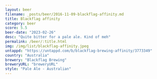 ```yaml
---
layout: beer
filename: _posts/beer/2016-11-09-blackflag-affinity.md
title: Blackflag affinity
category: beer
score: 5.5
beer-date: "2023-02-26"
desc: "Quite bitter for a pale ale. Kind of meh"
permalink: /beer/:title.html
img: /img/list/blackflag-affinity.jpeg
untappd: "https://untappd.com/b/blackflag-brewing-affinity/3773349"
country: "Australia"
brewery: "Blackflag Brewing"
breweryURL: "breweryURL"
style: "Pale Ale - Australian"
---
```

